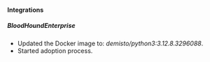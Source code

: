 
#### Integrations

##### BloodHoundEnterprise

- Updated the Docker image to: *demisto/python3:3.12.8.3296088*.
- Started adoption process.